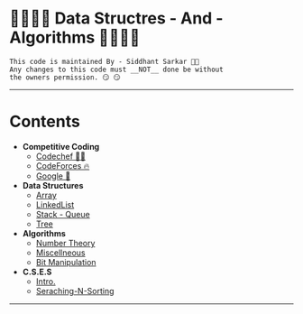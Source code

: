 # 🏅🏅🏅🏅 Data Structres - And - Algorithms 🏅🏅🏅🏅
    This code is maintained By - Siddhant Sarkar 🧑‍💻
	Any changes to this code must __NOT__ done be without 
	the owners permission. 😏 😏

***
# Contents 
- **Competitive Coding**
  - [Codechef 👨‍🍳](./DataStructures/../Competitive%20Programming/Codechef)
  - [CodeForces 🔥](./Competitive%20Programming/CodeFores)
  - [Google 🔎](../Data-Structure-Algorithm/Competitive%20Programming/Google)
- **Data Structures**
  - [Array](../Data-Structure-Algorithm/DataStructures/Array)
  - [LinkedList](../Data-Structure-Algorithm/DataStructures/LinkedList/)
  - [Stack - Queue](../Data-Structure-Algorithm/DataStructures/Stack-Queue)
  - [Tree](../Data-Structure-Algorithm/DataStructures/BinaryTree)
- **Algorithms**
  - [Number Theory](../Data-Structure-Algorithm/Algorithms/NumberTheory/)
  - [Miscellneous](../Data-Structure-Algorithm/Algorithms/Miscellaneous)
  - [Bit Manipulation](../Data-Structure-Algorithm/Algorithms/BitManupulaiton/)
- **C.S.E.S** 
  - [Intro.](../Data-Structure-Algorithm/CSES/Introductory)
  - [Seraching-N-Sorting](../Data-Structure-Algorithm/Algorithms/Sorting-Searching/)
---
